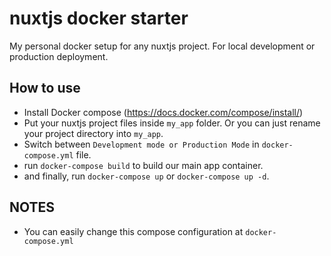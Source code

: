 # nuxtjs docker starter
My personal docker setup for any nuxtjs project. For local development or production deployment.

## How to use
- Install Docker compose (https://docs.docker.com/compose/install/)
- Put your nuxtjs project files inside `my_app` folder. Or you can just rename your project directory into `my_app`.
- Switch between `Development mode or Production Mode` in `docker-compose.yml` file.
- run `docker-compose build` to build our main app container.
- and finally, run `docker-compose up` or `docker-compose up -d`.

## NOTES
- You can easily change this compose configuration at `docker-compose.yml`
